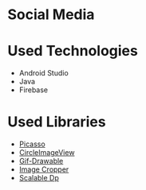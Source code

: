 # Social Media

# Used Technologies
* Android Studio
* Java
* Firebase

# Used Libraries
* [Picasso](https://github.com/square/picasso)
* [CircleImageView](https://github.com/hdodenhof/CircleImageView)
* [Gif-Drawable](https://github.com/koral--/android-gif-drawable)
* [Image Cropper](https://github.com/ArthurHub/Android-Image-Cropper)
* [Scalable Dp](https://github.com/intuit/sdp)
